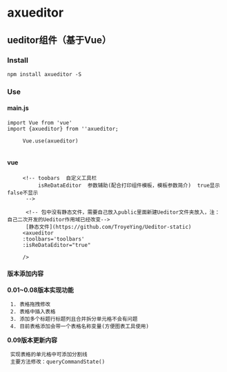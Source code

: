 # axueditor 

## ueditor组件（基于Vue）

### Install
`npm install axueditor -S`


### Use

#### main.js
```
import Vue from 'vue'
import {axueditor} from ''axueditor;

     Vue.use(axueditor)


 ``` 




#### vue

```
     <!-- toobars  自定义工具栏   
          isReDataEditor  参数辅助(配合打印组件模板，模板参数简介)  true显示  false不显示
      -->

      <!-- 包中没有静态文件，需要自己放入public里面新建Ueditor文件夹放入，注：自己二次开发的Ueditor作用域已经改变-->
      [静态文件](https://github.com/TroyeYing/Ueditor-static)
     <axueditor 
     :toolbars='toolbars'
     :isReDataEditor="true" 
          
     />
```




####  版本添加内容

**0.01~0.08版本实现功能**
     
     1. 表格拖拽修改
     2. 表格中插入表格
     3. 添加多个标题行标题列且合并拆分单元格不会有问题
     4. 目前表格添加会带一个表格名称变量(方便图表工具使用)


**0.09版本更新内容**

     实现表格的单元格中可添加分割线   
     主要方法修改：queryCommandState()



